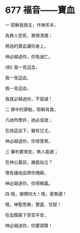 # 677 福音――寶血

一 耶穌我救主，作神羔羊，

為罪人受死，罪債清償；

將祂的寶血灑你身上，

神必越過你，你免滅亡。

(和) 我一見這血，

我一見這血，

我一見這血，

我就必越過你，不毀滅！

二 罪中的罪魁，耶穌肯救，

凡祂所應許，祂必成就；

在祂這血下，雖有愆尤，

神必越過你，你得寬宥。

三 審判要來到，無人能避；

在神公義前，誰能站立？

惟有讓祂血將你掩蔽，

神必越過你，你得稱義。

四 哦，憐憫何大！哦，愛無邊！

哦，神聖恩典，豐盛、甘甜！

在血蔭蔽下享受平安，

神必越過你，你要頌贊！

